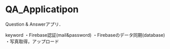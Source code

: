 # QA_Applicatipon
Question & Answerアプリ．

keyword
・Firebase認証(mail&password)
・Firebaseのデータ同期(database)
・写真取得，アップロード
